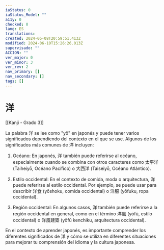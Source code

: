 ```yaml
---
iaStatus: 0
iaStatus_Model: ""
a11y: 0
checked: 0
lang: ES
translations: 
created: 2024-05-08T20:59:51.413Z
modified: 2024-06-10T15:26:26.013Z
supervisado: ""
ACCION: ""
ver_major: 0
ver_minor: 3
ver_rev: 2
nav_primary: []
nav_secondary: []
tags: []
---
```

# 洋

[[Kanji - Grado 3]]

La palabra 洋 se lee como "yō" en japonés y puede tener varios significados dependiendo del contexto en el que se use. Algunos de los significados más comunes de 洋 incluyen:

1. Océano: En japonés, 洋 también puede referirse al océano, especialmente cuando se combina con otros caracteres como 太平洋 (Taiheiyō, Océano Pacífico) o 大西洋 (Taiseiyō, Océano Atlántico).

2. Estilo occidental: En el contexto de comida, moda o arquitectura, 洋 puede referirse al estilo occidental. Por ejemplo, se puede usar para describir  洋食 (yōshoku, comida occidental) o 洋服 (yōfuku, ropa occidental).

3. Región occidental: En algunos casos, 洋 también puede referirse a la región occidental en general, como en el término 洋風 (yōfū, estilo occidental) o 洋風建築 (yōfū kenchiku, arquitectura occidental).

En el contexto de aprender japonés, es importante comprender los diferentes significados de 洋 y cómo se utiliza en diferentes situaciones para mejorar tu comprensión del idioma y la cultura japonesa.
